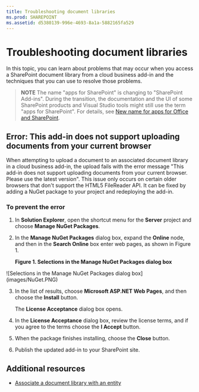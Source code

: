 ```yaml
---
title: Troubleshooting document libraries
ms.prod: SHAREPOINT
ms.assetid: d5380139-996e-4693-8a1a-5882165fa529
---
```



# Troubleshooting document libraries
In this topic, you can learn about problems that may occur when you access a SharePoint document library from a cloud business add-in and the techniques that you can use to resolve those problems.
> **NOTE**
> The name "apps for SharePoint" is changing to "SharePoint Add-ins". During the transition, the documentation and the UI of some SharePoint products and Visual Studio tools might still use the term "apps for SharePoint". For details, see  [New name for apps for Office and SharePoint](new-name-for-apps-for-sharepoint.md#bk_newname). 
  
    
    


## Error: This add-in does not support uploading documents from your current browser

When attempting to upload a document to an associated document library in a cloud business add-in, the upload fails with the error message "This add-in does not support uploading documents from your current browser. Please use the latest version". This issue only occurs on certain older browsers that don't support the HTML5 FileReader API. It can be fixed by adding a NuGet package to your project and redeploying the add-in.
  
    
    

### To prevent the error


1. In **Solution Explorer**, open the shortcut menu for the **Server** project and choose **Manage NuGet Packages**.
    
  
2. In the **Manage NuGet Packages** dialog box, expand the **Online** node, and then in the **Search Online** box enter web pages, as shown in Figure 1.
    
   **Figure 1. Selections in the Manage NuGet Packages dialog box**

  

!\[Selections in the Manage NuGet Packages dialog box](images/NuGet.PNG)
  

  

  
3. In the list of results, choose **Microsoft ASP.NET Web Pages**, and then choose the **Install** button.
    
    The **License Acceptance** dialog box opens.
    
  
4. In the **License Acceptance** dialog box, review the license terms, and if you agree to the terms choose the **I Accept** button.
    
  
5. When the package finishes installing, choose the **Close** button.
    
  
6. Publish the updated add-in to your SharePoint site.
    
  

## Additional resources
<a name="bk_addresources"> </a>


-  [Associate a document library with an entity](associate-a-document-library-with-an-entity.md)
    
  

